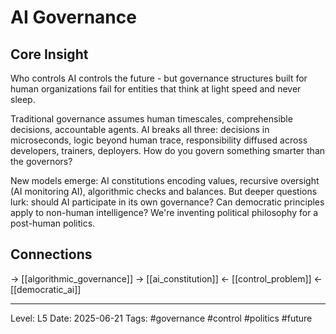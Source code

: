 # AI Governance

## Core Insight
Who controls AI controls the future - but governance structures built for human organizations fail for entities that think at light speed and never sleep.

Traditional governance assumes human timescales, comprehensible decisions, accountable agents. AI breaks all three: decisions in microseconds, logic beyond human trace, responsibility diffused across developers, trainers, deployers. How do you govern something smarter than the governors?

New models emerge: AI constitutions encoding values, recursive oversight (AI monitoring AI), algorithmic checks and balances. But deeper questions lurk: should AI participate in its own governance? Can democratic principles apply to non-human intelligence? We're inventing political philosophy for a post-human politics.

## Connections
→ [[algorithmic_governance]]
→ [[ai_constitution]]
← [[control_problem]]
← [[democratic_ai]]

---
Level: L5
Date: 2025-06-21
Tags: #governance #control #politics #future